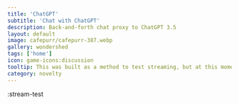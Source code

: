 ```yaml
---
title: 'ChatGPT'
subtitle: 'Chat with ChatGPT'
description: Back-and-forth chat proxy to ChatGPT 3.5
layout: default
image: cafepurr/cafepurr-387.webp
gallery: wondershed
tags: ['home']
icon: game-icons:discussion
tooltip: This was built as a method to test streaming, but at this moment, it's just a generic chatgpt interface. It uses 3.5 out of the box, but setting the openAI key in settings to a chatGPT 4 api key (if you have one) would get better memory and problem solving (Though I'm working to iterate that out)
category: novelty
---
```


:stream-test